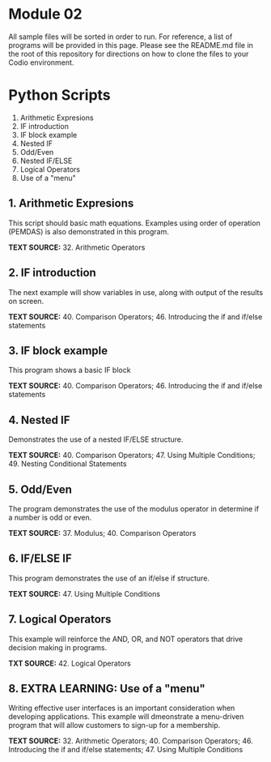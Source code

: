 # Module 02
All sample files will be sorted in order to run.  For reference, a list of programs will be provided in this page.  Please see the README.md file in the root of this repository for directions on how to clone the files to your Codio environment.

# Python Scripts

1.  Arithmetic Expresions
2.  IF introduction
3.  IF block example
4.  Nested IF
5.  Odd/Even
6.  Nested IF/ELSE
7.  Logical Operators
8.  Use of a "menu"

## 1.  Arithmetic Expresions
This script should basic math equations.  Examples using order of operation (PEMDAS) is also
demonstrated in this program.

**TEXT SOURCE:**  32. Arithmetic Operators

## 2.  IF introduction
The next example will show variables in use, along with output of the results on screen.

**TEXT SOURCE:** 40. Comparison Operators; 46. Introducing the if and if/else statements

## 3.  IF block example
This program shows a basic IF block

**TEXT SOURCE:** 40. Comparison Operators; 46. Introducing the if and if/else statements

## 4.  Nested IF
Demonstrates the use of a nested IF/ELSE structure.

**TEXT SOURCE:**  40. Comparison Operators; 47. Using Multiple Conditions; 49. Nesting Conditional Statements

## 5.  Odd/Even
The program demonstrates the use of the modulus operator in determine if a number is odd or even.

**TEXT SOURCE:**  37. Modulus; 40. Comparison Operators

## 6.  IF/ELSE IF
This program demonstrates the use of an if/else if structure.

**TEXT SOURCE:**  47. Using Multiple Conditions

## 7. Logical Operators
This example will reinforce the AND, OR, and NOT operators that drive decision making in programs.

**TXT SOURCE:** 42. Logical Operators

## 8.  EXTRA LEARNING:  Use of a "menu"
Writing effective user interfaces is an important consideration when developing applications.  This example will dmeonstrate a
menu-driven program that will allow customers to sign-up for a membership.

**TEXT SOURCE:**  32. Arithmetic Operators; 40. Comparison Operators; 46. Introducing the if and if/else statements; 47. Using Multiple Conditions